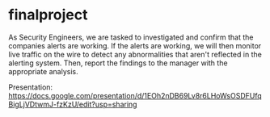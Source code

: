 # finalproject
As Security Engineers, we are tasked to investigated and confirm that the companies alerts are working. If the alerts are working, we will then monitor live traffic on the wire to detect any abnormalities that aren't reflected in the alerting system. Then, report the findings to the manager with the appropriate analysis.

Presentation: https://docs.google.com/presentation/d/1EOh2nDB69Lv8r6LHoWsOSDFUfqBigLjVDtwmJ-fzKzU/edit?usp=sharing 
